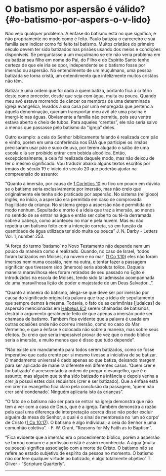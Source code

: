 # O batismo por aspersão é válido? {#o-batismo-por-aspers-o-v-lido}

Não vejo qualquer problema. A ênfase do batismo está no que significa, e não propriamente no modo como é feito. Paulo batizou o carcereiro e sua família sem indicar como foi feito tal batismo. Muitos cristãos do primeiro século devem ter sido batizados nas prisões usando dos meios e condições disponíveis. Se perguntasse a um muçulmano se ele não veria problema em eu batizar seu filho em nome do Pai, do Filho e do Espírito Santo tenho certeza de que ele iria se opor, independente se o batismo fosse por imersão ou aspersão. No entendimento de um muçulmano, uma pessoa batizada se torna cristã, um entendimento que infelizmente muitos cristãos não têm.

Batizar é uma ordem que foi dada a quem batiza, portanto fica a critério deste como proceder, desde que seja com água, muita ou pouca. Quando meu avô estava morrendo de câncer os membros de uma determinada igreja evangélica, levados à sua casa por uma empregada que pertencia àquela denominação, queriam transportar meu avô até uma piscina e imergi-lo nas águas. Obviamente a família não permitiu, pois seu ventre estava aberto e cheio de tubos. Para aqueles “crentes”, ele não seria salvo a menos que passasse pelo batismo da “igreja” deles.

Outro exemplo: a ceia do Senhor biblicamente falando é realizada com pão e vinho, porém em uma conferência nos EUA que participei os irmãos precisaram usar pão e suco de uva, por terem alugado o salão de uma escola e lá ser proibido entrar com bebida alcoólica. Então, excepcionalmente, a ceia foi realizada daquele modo, mas não deixou de ter o mesmo significado. Vou traduzir abaixo alguns textos escritos por irmãos do século 19 e início do século 20 que poderão ajudar na compreensão do assunto:

“Quanto à imersão, por causa de [1 Coríntios 10](http://bibliaonline.com.br/acf/1co/10) eu fico um pouco em dúvida se o batismo seria exclusivamente por imersão, mas não creio que originalmente ele tenha sido praticado por aspersão. No sistema (religioso) inglês, no início, a aspersão era permitida em caso de comprovada fragilidade da criança. No sistema grego a aspersão não é permitida de modo nenhum. Sepultado e morto é a ideia que traz a imersão, ao menos no sentido de se entrar na água e então ser coberto ou tê-la derramada sobre a cabeça, como aconteceu no mar e pela nuvem. Mas eu não repetiria um batismo feito com a intenção correta, só em função da quantidade de água utilizada ter sido muita ou pouca” J. N. Darby - Letters Vol. 1, number 253.

“A força do termo ‘batismo’ no Novo Testamento não depende nem um pouco da maneira como é realizado. Quando, no caso de Israel, ‘todos foram batizados em Moisés, na nuvem e no mar’ ([1 Co 1:10](http://bibliaonline.com.br/acf/1co/1/10)) eles não foram imersos nem numa ocasião, nem na outra, e tentar fazer a passagem significar que tivessem sido (imersos) seria absoluta tolice. Daquela maneira maravilhosa eles foram retirados de seu passado no Egito e introduzidos na escola de Moisés, tendo sido tal admissão acompanhada de uma maravilhosa lição do poder e majestade de um Deus Salvador...”.

“Quanto à maneira do batismo, alega-se que deve ser por imersão por causa do significado original da palavra que traz a ideia de sepultamento que sempre demos à mesma. Todavia, o fato de as cerimônias [judaicas] de aspersão mencionadas em [Hebreus 6:2](http://bibliaonline.com.br/acf/hb/6/2) serem chamadas de batismos, destrói o argumento geralmente feito de que apenas a imersão pode ser chamada de batismo. Também fica evidente que a palavra é usada em outras ocasiões onde não ocorreu imersão, como no caso do Mar Vermelho, e que a ênfase é colocada não sobre a maneira, mas sobre seus efeitos. Eu creio que seria impossível provar de vez que o modo bíblico seria a imersão, e muito menos que é disso que tudo depende”.

“Não existe um mandamento para todos serem batizados, como se fosse imperativo que cada crente por si mesmo tivesse a iniciativa de se batizar. O mandamento universal é dado apenas ao que batiza, deixando margem para ser aplicado de maneira diferente em diferentes casos. ‘Quem crer e for batizado’ é acrescentado à ordem de pregar o evangelho, que é o assunto; mas alguém que tenha sido batizado na infância e depois venha a crer já possui estes dois requisitos (crer e ser batizado). Que a ênfase está em crer no evangelho fica claro pela conclusão da passagem, ‘quem não crer será condenado’. Ninguém aplicaria isto às crianças”.

“O fato de o batismo não ser para se entrar na igreja demonstra que não tem a ver com a casa de Deus, que é a igreja. Também demonstra a razão pela qual uma diferença de interpretação acerca disso não poder excluir alguém da mesa do Senhor, a qual é o sinal de membresia no ‘um só corpo’ de Cristo ([1 Co 10:17](http://bibliaonline.com.br/acf/1co/10/17)). O batismo é algo individual; a ceia do Senhor é uma comunhão coletiva”. - F. W. Grant, “Reasons for My Faith as to Baptism”.

“Fica evidente que a imersão era o procedimento bíblico, porém a aspersão se tornou comum e a profissão cristã é assim reconhecida. A água (muita ou pouca) significa associação com a morte de Cristo. O batismo não se refere ao estado subjetivo de espírito da pessoa no momento. O batismo não confere qualquer virtude ao batizado, é algo totalmente objetivo” T. Oliver - “Scripture Quarterly”.

*****